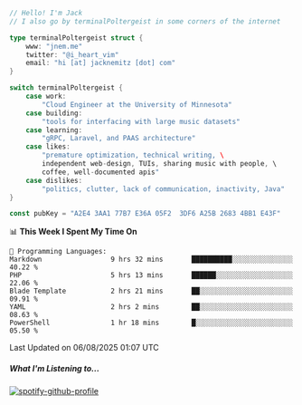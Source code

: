 ```go
// Hello! I'm Jack
// I also go by terminalPoltergeist in some corners of the internet

type terminalPoltergeist struct {
    www: "jnem.me"
    twitter: "@i_heart_vim"
    email: "hi [at] jacknemitz [dot] com"
}

switch terminalPoltergeist {
    case work:
        "Cloud Engineer at the University of Minnesota"
    case building:
        "tools for interfacing with large music datasets"
    case learning:
        "gRPC, Laravel, and PAAS architecture"
    case likes:
        "premature optimization, technical writing, \
        independent web-design, TUIs, sharing music with people, \
        coffee, well-documented apis"
    case dislikes:
        "politics, clutter, lack of communication, inactivity, Java"
}

const pubKey = "A2E4 3AA1 77B7 E36A 05F2  3DF6 A25B 2683 4BB1 E43F"
```

<!--START_SECTION:waka-->
📊 **This Week I Spent My Time On** 

```text
💬 Programming Languages: 
Markdown                 9 hrs 32 mins       ██████████░░░░░░░░░░░░░░░   40.22 % 
PHP                      5 hrs 13 mins       ██████░░░░░░░░░░░░░░░░░░░   22.06 % 
Blade Template           2 hrs 21 mins       ██░░░░░░░░░░░░░░░░░░░░░░░   09.91 % 
YAML                     2 hrs 2 mins        ██░░░░░░░░░░░░░░░░░░░░░░░   08.63 % 
PowerShell               1 hr 18 mins        █░░░░░░░░░░░░░░░░░░░░░░░░   05.50 % 
```


 Last Updated on 06/08/2025 01:07 UTC
<!--END_SECTION:waka-->

##### What I'm Listening to...

[![spotify-github-profile](https://jnem.me/listening-item?maxAge=2592000)](https://jnem.me/listening)
